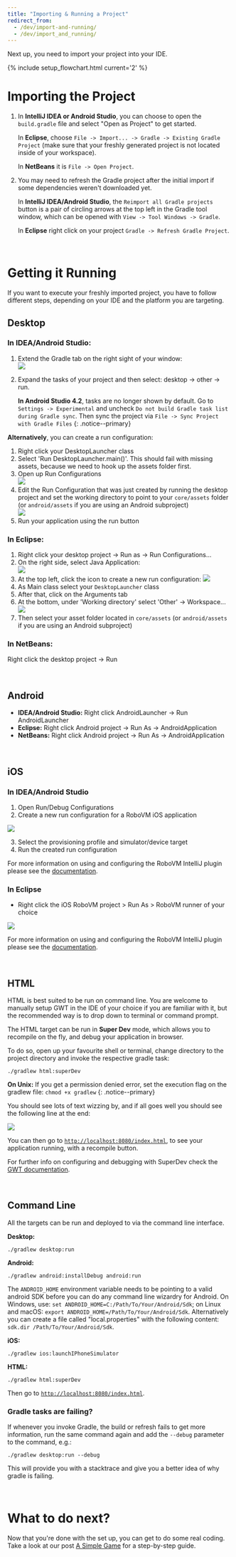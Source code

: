 ```yaml
---
title: "Importing & Running a Project"
redirect_from:
  - /dev/import-and-running/
  - /dev/import_and_running/
---
```


Next up, you need to import your project into your IDE.

{% include setup_flowchart.html current='2' %}


# Importing the Project
1. In **IntelliJ IDEA or Android Studio**, you can choose to open the `build.gradle` file and select "Open as Project" to get started.

   In **Eclipse**, choose `File -> Import... -> Gradle -> Existing Gradle Project` (make sure that your freshly generated project is not located inside of your workspace).

   In **NetBeans** it is `File -> Open Project`.

2. You may need to refresh the Gradle project after the initial import if some dependencies weren't downloaded yet.

   In **IntelliJ IDEA/Android Studio**, the `Reimport all Gradle projects` button is a pair of circling arrows at the top left in the Gradle tool window, which can be opened with `View -> Tool Windows -> Gradle`.

   In **Eclipse** right click on your project `Gradle -> Refresh Gradle Project`.

<br/>

# Getting it Running
If you want to execute your freshly imported project, you have to follow different steps, depending on your IDE and the platform you are targeting.
## Desktop
### In IDEA/Android Studio:
1. Extend the Gradle tab on the right sight of your window: <br/>
  ![](/assets/images/dev/idea/3.png)
2. Expand the tasks of your project and then select: desktop -> other -> run.

   **In Android Studio 4.2**, tasks are no longer shown by default. Go to `Settings -> Experimental` and uncheck `Do not build Gradle task list during Gradle sync`. Then sync the project via `File -> Sync Project with Gradle Files`
   {: .notice--primary}

<b>Alternatively</b>, you can create a run configuration:
1. Right click your DesktopLauncher class
2. Select 'Run DesktopLauncher.main()'. This should fail with missing assets, because we need to hook up the assets folder first.
3. Open up Run Configurations <br/>
  ![](/assets/images/dev/idea/0.png)
4. Edit the Run Configuration that was just created by running the desktop project and set the working directory to point to your `core/assets` folder  (or `android/assets` if you are using an Android subproject)<br/>
  ![](/assets/images/dev/idea/1.png)
5. Run your application using the run button

### In Eclipse:
1. Right click your desktop project -> Run as -> Run Configurations...
2. On the right side, select Java Application: <br/>
  ![](/assets/images/dev/eclipse/3.png)
3. At the top left, click the icon to create a new run configuration:
  ![](/assets/images/dev/eclipse/0.png)
4. As Main class select your `DesktopLauncher` class
5. After that, click on the Arguments tab
6. At the bottom, under 'Working directory' select 'Other' -> Workspace...
  ![](/assets/images/dev/eclipse/1.png)
7. Then select your asset folder located in `core/assets` (or `android/assets` if you are using an Android subproject)

### In NetBeans:
Right click the desktop project -> Run

<br/>

## Android
- **IDEA/Android Studio:** Right click AndroidLauncher -> Run AndroidLauncher
- **Eclipse:** Right click Android project -> Run As -> AndroidApplication
- **NetBeans:** Right click Android project -> Run As -> AndroidApplication

<br/>

## iOS
### In IDEA/Android Studio
1. Open Run/Debug Configurations
2. Create a new run configuration for a RoboVM iOS application

![](/assets/images/dev/idea/2.png)

3. Select the provisioning profile and simulator/device target
4. Run the created run configuration

For more information on using and configuring the RoboVM IntelliJ plugin please see the [documentation](http://robovm.mobidevelop.com).

### In Eclipse
- Right click the iOS RoboVM project > Run As > RoboVM runner of your choice

![](/assets/images/dev/eclipse/2.png)

For more information on using and configuring the RoboVM IntelliJ plugin please see the [documentation](http://robovm.mobidevelop.com).

<br/>

## HTML
HTML is best suited to be run on command line. You are welcome to manually setup GWT in the IDE of your choice if you are familiar with it, but the recommended way is to drop down to terminal or command prompt.

The HTML target can be run in **Super Dev** mode, which allows you to recompile on the fly, and debug your application in browser.

To do so, open up your favourite shell or terminal, change directory to the project directory and invoke the respective gradle task:

```
./gradlew html:superDev
```

**On Unix:** If you get a permission denied error, set the execution flag on the gradlew file: `chmod +x gradlew`
{: .notice--primary}

You should see lots of text wizzing by, and if all goes well you should see the following line at the end:

![](/assets/images/dev/html/0.png)

You can then go to [`http://localhost:8080/index.html`](http://localhost:8080/index.html), to see your application running, with a recompile button.

For further info on configuring and debugging with SuperDev check the [GWT documentation](http://www.gwtproject.org/articles/superdevmode.html).

<br/>

## Command Line
All the targets can be run and deployed to via the command line interface.

**Desktop:**
```
./gradlew desktop:run
```

**Android:**
```
./gradlew android:installDebug android:run
```

The `ANDROID_HOME` environment variable needs to be pointing to a valid android SDK before you can do any command line wizardry for Android. On Windows, use: `set ANDROID_HOME=​C:/Path/To/Your/Android/Sdk`; on Linux and macOS: `export ANDROID_HOME=​/Path/To/Your/Android/Sdk`. Alternatively you can create a file called "local.properties" with the following content: `sdk.dir /Path/To/Your/Android/Sdk`.

**iOS:**
```
./gradlew ios:launchIPhoneSimulator
```

**HTML:**
```
./gradlew html:superDev
```

Then go to [`http://localhost:8080/index.html`](http://localhost:8080/index.html).

### Gradle tasks are failing?
If whenever you invoke Gradle, the build or refresh fails to get more information, run the same command again and add the `--debug` parameter to the command, e.g.:

```
./gradlew desktop:run --debug
```

This will provide you with a stacktrace and give you a better idea of why gradle is failing.


<br/>

# What to do next?
Now that you're done with the set up, you can get to do some real coding. Take a look at our post [A Simple Game](/wiki/start/a-simple-game) for a step-by-step guide.
